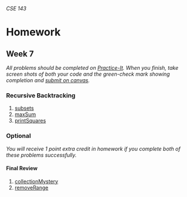 _CSE 143_
# Homework
## Week 7

_All problems should be completed on [Practice-It](http://practiceit.cs.washington.edu/). When you finish, take screen shots of both your code and the green-check mark showing completion and [submit on canvas](https://canvas.uw.edu/courses/1143086/assignments/3598464)._

### Recursive Backtracking
1. [subsets](http://practiceit.cs.washington.edu/problem/view/bjp4/chapter12/e20-subsets)
1. [maxSum](http://practiceit.cs.washington.edu/problem/view/bjp4/chapter12/e21-maxSum)
1. [printSquares](http://practiceit.cs.washington.edu/problem/view/bjp4/chapter12/e22-printSquares)

### Optional
_You will receive 1 point extra credit in homework if you complete both of these problems successfully._

#### Final Review
1. [collectionMystery](http://practiceit.cs.washington.edu/problem/view/cs2/exams/finals/final8/collectionMystery)
1. [removeRange](http://practiceit.cs.washington.edu/problem/view/cs2/exams/finals/final8/removeRange)